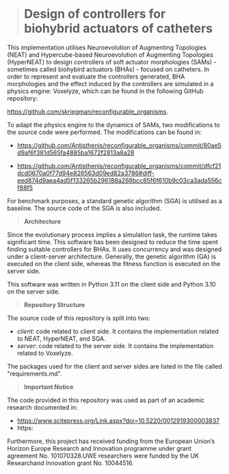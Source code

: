 > # Design of controllers for biohybrid actuators of catheters

This implementation utilises Neuroevolution of Augmenting Topologies (NEAT) and Hypercube-based Neuroevolution of Augmenting Topologies (HyperNEAT) to design controllers of soft actuator morphologies (SAMs) - sometimes called biohybird actuators (BHAs) - focused on catheters. In order to represent and evaluate the controllers generated, BHA morphologies and the effect induced by the controllers are simulated in a physics engine: Voxelyze, which can be found in the following GitHub repository: 

https://github.com/skriegman/reconfigurable_organisms.

To adapt the physics engine to the dynamics of SAMs, two modifications to the source code were performed. The modifications can be found in:

* https://github.com/Antisthenis/reconfigurable_organisms/commit/80ae5d9af6f381d565fa4885ba1672f2813a8a28

* https://github.com/Antisthenis/reconfigurable_organisms/commit/dfcf21dcd0670a0f77d94e826563d09ed82a3786#diff-eed874d9aea4ad5f133265b296188a268bcc85f6f610b9c03ca3ada556cf88f5

For benchmark purposes, a standard genetic algorithm (SGA) is utilised as a baseline. The source code of the SGA is also included.

> **Architecture**

Since the evolutionary process implies a simulation task, the runtime takes significant time. This software has been designed to reduce the time spent finding suitable controllers for BHAs. It uses concurrency and was designed under a client-server architecture. Generally, the genetic algorithm (GA) is executed on the client side, whereas the fitness function is executed on the server side.

This software was written in Python 3.11 on the client side and Python 3.10 on the server side.

> **Repository Structure**

The source code of this repository is split into two:

* _client_: code related to client side. It contains the implementation related to NEAT, HyperNEAT, and SGA.
* _server_: code related to the server side. It contains the implementation related to Voxelyze.

The packages used for the client and server sides are listed in the file called "requirements.md".

> **Important Notice**

The code provided in this repository was used as part of an academic research documented in:

* https://www.scitepress.org/Link.aspx?doi=10.5220/0012919300003837
* https:

Furthermore, this project has received funding from the European Union’s Horizon Europe Research and Innovation programme under grant agreement No. 101070328.UWE researchers were funded by the UK Researchand Innovation grant No. 10044516. 
